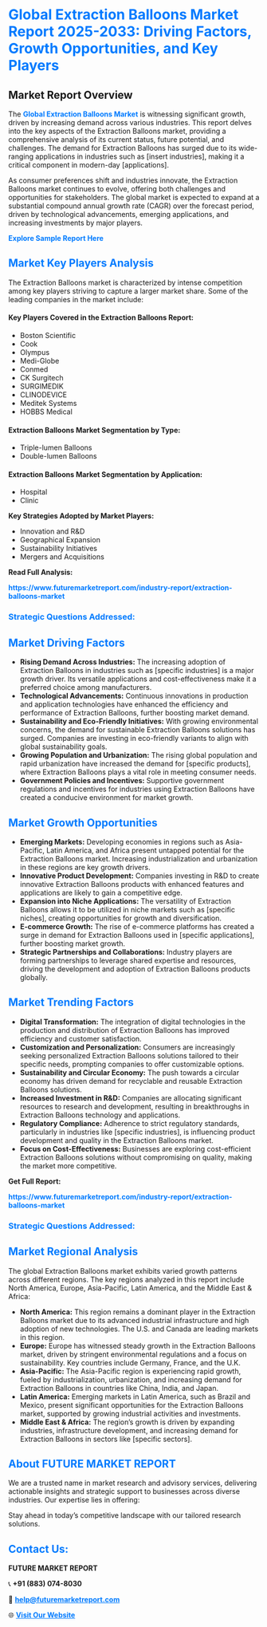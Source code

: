 <h1 style="color: #007BFF;">Global Extraction Balloons Market Report 2025-2033: Driving Factors, Growth Opportunities, and Key Players</h1>

<section id="overview">
<h2>Market Report Overview</h2>
<p>The <a href="https://www.futuremarketreport.com/industry-report/extraction-balloons-market" style="color: #007BFF; text-decoration: none;"><strong>Global Extraction Balloons Market</strong></a> is witnessing significant growth, driven by increasing demand across various industries. This report delves into the key aspects of the Extraction Balloons market, providing a comprehensive analysis of its current status, future potential, and challenges. The demand for Extraction Balloons has surged due to its wide-ranging applications in industries such as [insert industries], making it a critical component in modern-day [applications].</p>
<p>As consumer preferences shift and industries innovate, the Extraction Balloons market continues to evolve, offering both challenges and opportunities for stakeholders. The global market is expected to expand at a substantial compound annual growth rate (CAGR) over the forecast period, driven by technological advancements, emerging applications, and increasing investments by major players.</p>
</section>

<section id="overview">
<p><a href="https://www.futuremarketreport.com/request-sample/reportId=55650" style="color: #007BFF; text-decoration: none;"><strong>Explore Sample Report Here</strong></a></p>
</section>

<section id="key-players">
<h2 style="color: #007BFF;">Market Key Players Analysis</h2>
<p>The Extraction Balloons market is characterized by intense competition among key players striving to capture a larger market share. Some of the leading companies in the market include:</p>
<h4>Key Players Covered in the Extraction Balloons Report:</h4>
<ul><li>Boston Scientific</li><li>Cook</li><li>Olympus</li><li>Medi-Globe</li><li>Conmed</li><li>CK Surgitech</li><li>SURGIMEDIK</li><li>CLINODEVICE</li><li>Meditek Systems</li><li>HOBBS Medical</li></ul>
<h4>Extraction Balloons Market Segmentation by Type:</h4>
<ul><li>Triple-lumen Balloons</li><li>Double-lumen Balloons</li></ul>

<h4>Extraction Balloons Market Segmentation by Application:</h4>
<ul><li>Hospital</li><li>Clinic</li></ul>
<p><strong>Key Strategies Adopted by Market Players:</strong></p>
<ul>
<li>Innovation and R&D</li>
<li>Geographical Expansion</li>
<li>Sustainability Initiatives</li>
<li>Mergers and Acquisitions</li>
</ul>
</section>

<section>
<p><strong>Read Full Analysis: </strong></p><a href="https://www.futuremarketreport.com/industry-report/extraction-balloons-market" style="color: #007BFF; text-decoration: none;"><strong>https://www.futuremarketreport.com/industry-report/extraction-balloons-market</strong></a>
<h3 style="color: #007BFF;">Strategic Questions Addressed:</h3>
</section>

<section id="driving-factors">
<h2 style="color: #007BFF;">Market Driving Factors</h2>
<ul>
<li><strong>Rising Demand Across Industries:</strong> The increasing adoption of Extraction Balloons in industries such as [specific industries] is a major growth driver. Its versatile applications and cost-effectiveness make it a preferred choice among manufacturers.</li>
<li><strong>Technological Advancements:</strong> Continuous innovations in production and application technologies have enhanced the efficiency and performance of Extraction Balloons, further boosting market demand.</li>
<li><strong>Sustainability and Eco-Friendly Initiatives:</strong> With growing environmental concerns, the demand for sustainable Extraction Balloons solutions has surged. Companies are investing in eco-friendly variants to align with global sustainability goals.</li>
<li><strong>Growing Population and Urbanization:</strong> The rising global population and rapid urbanization have increased the demand for [specific products], where Extraction Balloons plays a vital role in meeting consumer needs.</li>
<li><strong>Government Policies and Incentives:</strong> Supportive government regulations and incentives for industries using Extraction Balloons have created a conducive environment for market growth.</li>
</ul>
</section>

<section id="growth-opportunities">
<h2 style="color: #007BFF;">Market Growth Opportunities</h2>
<ul>
<li><strong>Emerging Markets:</strong> Developing economies in regions such as Asia-Pacific, Latin America, and Africa present untapped potential for the Extraction Balloons market. Increasing industrialization and urbanization in these regions are key growth drivers.</li>
<li><strong>Innovative Product Development:</strong> Companies investing in R&D to create innovative Extraction Balloons products with enhanced features and applications are likely to gain a competitive edge.</li>
<li><strong>Expansion into Niche Applications:</strong> The versatility of Extraction Balloons allows it to be utilized in niche markets such as [specific niches], creating opportunities for growth and diversification.</li>
<li><strong>E-commerce Growth:</strong> The rise of e-commerce platforms has created a surge in demand for Extraction Balloons used in [specific applications], further boosting market growth.</li>
<li><strong>Strategic Partnerships and Collaborations:</strong> Industry players are forming partnerships to leverage shared expertise and resources, driving the development and adoption of Extraction Balloons products globally.</li>
</ul>
</section>

<section id="trending-factors">
<h2 style="color: #007BFF;">Market Trending Factors</h2>
<ul>
<li><strong>Digital Transformation:</strong> The integration of digital technologies in the production and distribution of Extraction Balloons has improved efficiency and customer satisfaction.</li>
<li><strong>Customization and Personalization:</strong> Consumers are increasingly seeking personalized Extraction Balloons solutions tailored to their specific needs, prompting companies to offer customizable options.</li>
<li><strong>Sustainability and Circular Economy:</strong> The push towards a circular economy has driven demand for recyclable and reusable Extraction Balloons solutions.</li>
<li><strong>Increased Investment in R&D:</strong> Companies are allocating significant resources to research and development, resulting in breakthroughs in Extraction Balloons technology and applications.</li>
<li><strong>Regulatory Compliance:</strong> Adherence to strict regulatory standards, particularly in industries like [specific industries], is influencing product development and quality in the Extraction Balloons market.</li>
<li><strong>Focus on Cost-Effectiveness:</strong> Businesses are exploring cost-efficient Extraction Balloons solutions without compromising on quality, making the market more competitive.</li>
</ul>
</section>

<section>
<p><strong>Get Full Report: </strong></p><a href="https://www.futuremarketreport.com/industry-report/extraction-balloons-market" style="color: #007BFF; text-decoration: none;"><strong>https://www.futuremarketreport.com/industry-report/extraction-balloons-market</strong></a>
<h3 style="color: #007BFF;">Strategic Questions Addressed:</h3>
</section>


<section id="regional-analysis">
<h2 style="color: #007BFF;">Market Regional Analysis</h2>
<p>The global Extraction Balloons market exhibits varied growth patterns across different regions. The key regions analyzed in this report include North America, Europe, Asia-Pacific, Latin America, and the Middle East & Africa:</p>
<ul>
<li><strong>North America:</strong> This region remains a dominant player in the Extraction Balloons market due to its advanced industrial infrastructure and high adoption of new technologies. The U.S. and Canada are leading markets in this region.</li>
<li><strong>Europe:</strong> Europe has witnessed steady growth in the Extraction Balloons market, driven by stringent environmental regulations and a focus on sustainability. Key countries include Germany, France, and the U.K.</li>
<li><strong>Asia-Pacific:</strong> The Asia-Pacific region is experiencing rapid growth, fueled by industrialization, urbanization, and increasing demand for Extraction Balloons in countries like China, India, and Japan.</li>
<li><strong>Latin America:</strong> Emerging markets in Latin America, such as Brazil and Mexico, present significant opportunities for the Extraction Balloons market, supported by growing industrial activities and investments.</li>
<li><strong>Middle East & Africa:</strong> The region’s growth is driven by expanding industries, infrastructure development, and increasing demand for Extraction Balloons in sectors like [specific sectors].</li>
</ul>
</section>

<footer>
<h2 style="color: #007BFF;">About FUTURE MARKET REPORT</h2>
<p>We are a trusted name in market research and advisory services, delivering actionable insights and strategic support to businesses across diverse industries. Our expertise lies in offering:</p>

<p>Stay ahead in today’s competitive landscape with our tailored research solutions.</p>

<h2 style="color: #007BFF;">Contact Us:</h2>
<p><strong>FUTURE MARKET REPORT</strong></p>
<p>📞 <strong>+91 (883) 074-8030</strong></p>
<p>📧 <strong><a href="mailto:help@futuremarketreport.com" style="color: #007BFF;">help@futuremarketreport.com</a></strong></p>
<p>🌐 <strong><a href="https://www.futuremarketreport.com/" style="color: #007BFF;">Visit Our Website</a></strong></p>
</footer>